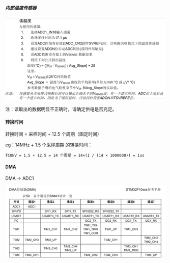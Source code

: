 ##### 内部温度传感器

![temp_sensor](README.assets/temp_sensor.png)

注：读取出的数据明显不正确时，请确定供电是否充足。

#### 转换时间

转换时间 = 采样时间 + 12.5 个周期（固定时间）

eg：14MHz + 1.5 个采样周期 的转换时间：

```
TCONV = 1.5 + 12.5 = 14 个周期 = 14×(1 / (14 × 1000000)) = 1us
```

#### DMA

DMA -> ADC1

![dma_adc](README.assets/dma_adc.png)
